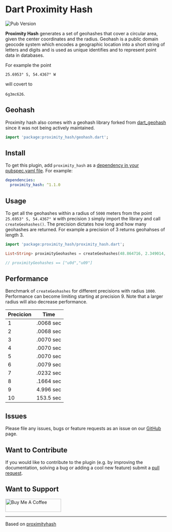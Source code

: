 # Dart Proximity Hash

![Pub Version](https://img.shields.io/pub/v/proximity_hash)

**Proximity Hash** generates a set of geohashes that cover a circular area, given the center coordinates and the radius. Geohash is a public domain geocode system which encodes a geographic location into a short string of letters and digits and is used as unique identifies and to represent point data in databases.

For example the point

`25.6953° S, 54.4367° W`

will covert to

`6g3mc626`.

## Geohash

Proximity hash also comes with a geohash library forked from [dart_geohash](https://github.com/nfrawley93/dart_geohash/pull/5) since it was not being actively maintained. 

```dart
import 'package:proximity_hash/geohash.dart';
```

## Install

To get this plugin, add `proximity_hash` as a [dependency in your pubspec.yaml file](https://flutter.io/platform-plugins/). For example:

```yaml
dependencies:
  proximity_hash: ^1.1.0
```

## Usage

To get all the geohashes within a radius of `5000` meters from the point `25.6953° S, 54.4367° W` with precision `3` simply import the library and call `createGeohashes()`. The precision dictates how long and how many geohashes are returned. For
example a precision of 3 returns geohahses of length 3.

``` dart
import 'package:proximity_hash/proximity_hash.dart';

List<String> proximityGeohashes = createGeohashes(48.864716, 2.349014, 5000, 3);

// proximityGeohashes == ["u0d","u09"]
```

## Performance

Benchmark of `createGeohashes` for different precisions with radius `1000`. Performance can become limiting starting at precision 9. Note that a larger radius will also decrease performance.

| Precicion      | Time |
| ----------- | ----------- |
| 1      | .0068 sec |
| 2      | .0068 sec |
| 3      | .0070 sec |
| 4      | .0070 sec |
| 5      | .0070 sec |
| 6      | .0079 sec |
| 7      | .0232 sec |
| 8      | .1664 sec |
| 9      | 4.996 sec |
| 10     | 153.5 sec |

## Issues

Please file any issues, bugs or feature requests as an issue on our [GitHub](https://github.com/anovis/proximity_hash/issues) page.

## Want to Contribute

If you would like to contribute to the plugin (e.g. by improving the documentation, solving a bug or adding a cool new feature) submit a [pull request](https://github.com/anovis/proximity_hash/pulls).

## Want to Support

<!-- markdownlint-disable MD033 -->
<a href="https://www.buymeacoffee.com/austennovis" target="_blank"><img src="https://cdn.buymeacoffee.com/buttons/default-blue.png" alt="Buy Me A Coffee" height="41" width="174"></a>
<!-- markdownlint-disable MD033 -->
___

Based on [proximityhash](https://github.com/ashwin711/proximityhash)
